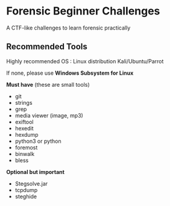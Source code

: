 # Forensic Beginner Challenges
A CTF-like challenges to learn forensic practically

## Recommended Tools

Highly recommended OS : Linux distribution Kali/Ubuntu/Parrot

If none, please use **Windows Subsystem for Linux**

**Must have** (these are small tools)
* git
* strings
* grep
* media viewer (image, mp3)
* exiftool
* hexedit
* hexdump
* python3 or python
* foremost
* binwalk
* bless

**Optional but important**
* Stegsolve.jar
* tcpdump
* steghide